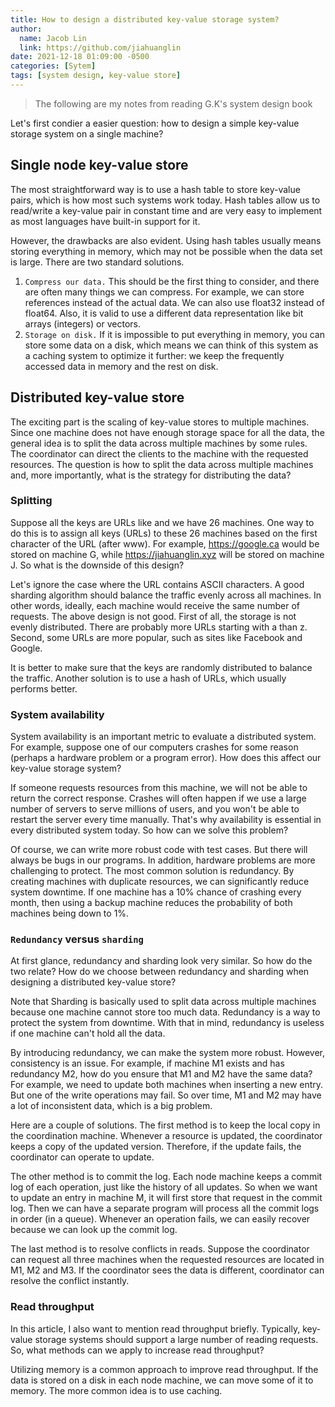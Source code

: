```yaml
---
title: How to design a distributed key-value storage system?
author:
  name: Jacob Lin
  link: https://github.com/jiahuanglin
date: 2021-12-18 01:09:00 -0500
categories: [Sytem]
tags: [system design, key-value store]
---
```


> The following are my notes from reading G.K's system design book

Let's first condier a easier question: how to design a simple key-value storage system on a single machine?

## Single node key-value store
The most straightforward way is to use a hash table to store key-value pairs, which is how most such systems work today. Hash tables allow us to read/write a key-value pair in constant time and are very easy to implement as most languages have built-in support for it.

However, the drawbacks are also evident. Using hash tables usually means storing everything in memory, which may not be possible when the data set is large. There are two standard solutions.

1. `Compress our data.` This should be the first thing to consider, and there are often many things we can compress. For example, we can store references instead of the actual data. We can also use float32 instead of float64. Also, it is valid to use a different data representation like bit arrays (integers) or vectors.
2. `Storage on disk.` If it is impossible to put everything in memory, you can store some data on a disk, which means we can think of this system as a caching system to optimize it further: we keep the frequently accessed data in memory and the rest on disk.

## Distributed key-value store
The exciting part is the scaling of key-value stores to multiple machines. 
Since one machine does not have enough storage space for all the data, the general idea is to split the data across multiple machines by some rules. The coordinator can direct the clients to the machine with the requested resources. The question is how to split the data across multiple machines and, more importantly, what is the strategy for distributing the data?

### Splitting
Suppose all the keys are URLs like and we have 26 machines. One way to do this is to assign all keys (URLs) to these 26 machines based on the first character of the URL (after www). For example, https://google.ca would be stored on machine G, while https://jiahuanglin.xyz will be stored on machine J. So what is the downside of this design?

Let's ignore the case where the URL contains ASCII characters. A good sharding algorithm should balance the traffic evenly across all machines. In other words, ideally, each machine would receive the same number of requests. The above design is not good. First of all, the storage is not evenly distributed. There are probably more URLs starting with a than z. Second, some URLs are more popular, such as sites like Facebook and Google.

It is better to make sure that the keys are randomly distributed to balance the traffic. Another solution is to use a hash of URLs, which usually performs better.

### System availability
System availability is an important metric to evaluate a distributed system. For example, suppose one of our computers crashes for some reason (perhaps a hardware problem or a program error). How does this affect our key-value storage system?

If someone requests resources from this machine, we will not be able to return the correct response. Crashes will often happen if we use a large number of servers to serve millions of users, and you won't be able to restart the server every time manually. That's why availability is essential in every distributed system today. So how can we solve this problem?

Of course, we can write more robust code with test cases. But there will always be bugs in our programs. In addition, hardware problems are more challenging to protect. The most common solution is redundancy. By creating machines with duplicate resources, we can significantly reduce system downtime. If one machine has a 10% chance of crashing every month, then using a backup machine reduces the probability of both machines being down to 1%.

### `Redundancy` versus `sharding`
At first glance, redundancy and sharding look very similar. So how do the two relate? How do we choose between redundancy and sharding when designing a distributed key-value store?

Note that Sharding is basically used to split data across multiple machines because one machine cannot store too much data. Redundancy is a way to protect the system from downtime. With that in mind, redundancy is useless if one machine can't hold all the data.

By introducing redundancy, we can make the system more robust. However, consistency is an issue. For example, if machine M1 exists and has redundancy M2, how do you ensure that M1 and M2 have the same data? For example, we need to update both machines when inserting a new entry. But one of the write operations may fail. So over time, M1 and M2 may have a lot of inconsistent data, which is a big problem.

Here are a couple of solutions. The first method is to keep the local copy in the coordination machine. Whenever a resource is updated, the coordinator keeps a copy of the updated version. Therefore, if the update fails, the coordinator can operate to update.

The other method is to commit the log. Each node machine keeps a commit log of each operation, just like the history of all updates. So when we want to update an entry in machine M, it will first store that request in the commit log. Then we can have a separate program will process all the commit logs in order (in a queue). Whenever an operation fails, we can easily recover because we can look up the commit log.

The last method is to resolve conflicts in reads. Suppose the coordinator can request all three machines when the requested resources are located in M1, M2 and M3. If the coordinator sees the data is different, coordinator can resolve the conflict instantly.

### Read throughput
In this article, I also want to mention read throughput briefly. Typically, key-value storage systems should support a large number of reading requests. So, what methods can we apply to increase read throughput?

Utilizing memory is a common approach to improve read throughput. If the data is stored on a disk in each node machine, we can move some of it to memory. The more common idea is to use caching.